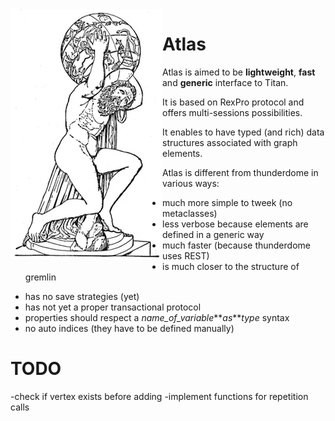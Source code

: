 <div style="float: left"><img src="figs/atlas.png" /></div>

# Atlas
Atlas is aimed to be **lightweight**, **fast** and **generic** interface to Titan.

It is based on RexPro protocol and offers multi-sessions possibilities.

It enables to have typed (and rich) data structures associated with graph elements.

Atlas is different from thunderdome in various ways:
+ much more simple to tweek (no metaclasses)
+ less verbose because elements are defined in a generic way
+ much faster (because thunderdome uses REST)
+ is much closer to the structure of gremlin
- has no save strategies (yet)
- has not yet a proper transactional protocol
- properties should respect a *name_of_variable***_as_***type* syntax
- no auto indices (they have to be defined manually)

# TODO
-check if vertex exists before adding
-implement functions for repetition calls



